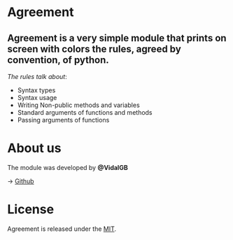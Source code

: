 # Agreement
## Agreement is a very simple module that prints on screen with colors the rules, agreed by convention, of python.

_The rules talk about_:

- Syntax types
- Syntax usage
- Writing Non-public methods and variables
- Standard arguments of functions and methods
- Passing arguments of functions

# About us
The module was developed by **@VidalGB**

-> [Github](https://github.com/VidalGB)

# License
Agreement is released under the [MIT].

[MIT]: https://github.com/VidalGB/Agreement/LICENSE
